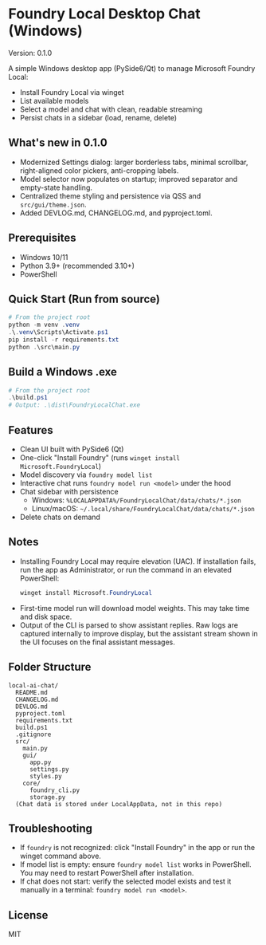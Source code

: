 # Foundry Local Desktop Chat (Windows)

Version: 0.1.0

A simple Windows desktop app (PySide6/Qt) to manage Microsoft Foundry Local:
- Install Foundry Local via winget
- List available models
- Select a model and chat with clean, readable streaming
- Persist chats in a sidebar (load, rename, delete)

## What's new in 0.1.0
- Modernized Settings dialog: larger borderless tabs, minimal scrollbar, right-aligned color pickers, anti-cropping labels.
- Model selector now populates on startup; improved separator and empty-state handling.
- Centralized theme styling and persistence via QSS and `src/gui/theme.json`.
- Added DEVLOG.md, CHANGELOG.md, and pyproject.toml.

## Prerequisites
- Windows 10/11
- Python 3.9+ (recommended 3.10+)
- PowerShell

## Quick Start (Run from source)
```powershell
# From the project root
python -m venv .venv
.\.venv\Scripts\Activate.ps1
pip install -r requirements.txt
python .\src\main.py
```

## Build a Windows .exe
```powershell
# From the project root
.\build.ps1
# Output: .\dist\FoundryLocalChat.exe
```

## Features
- Clean UI built with PySide6 (Qt)
- One-click "Install Foundry" (runs `winget install Microsoft.FoundryLocal`)
- Model discovery via `foundry model list`
- Interactive chat runs `foundry model run <model>` under the hood
- Chat sidebar with persistence
  - Windows: `%LOCALAPPDATA%/FoundryLocalChat/data/chats/*.json`
  - Linux/macOS: `~/.local/share/FoundryLocalChat/data/chats/*.json`
- Delete chats on demand

## Notes
- Installing Foundry Local may require elevation (UAC). If installation fails, run the app as Administrator, or run the command in an elevated PowerShell:
  ```powershell
  winget install Microsoft.FoundryLocal
  ```
- First-time model run will download model weights. This may take time and disk space.
- Output of the CLI is parsed to show assistant replies. Raw logs are captured internally to improve display, but the assistant stream shown in the UI focuses on the final assistant messages.

## Folder Structure
```
local-ai-chat/
  README.md
  CHANGELOG.md
  DEVLOG.md
  pyproject.toml
  requirements.txt
  build.ps1
  .gitignore
  src/
    main.py
    gui/
      app.py
      settings.py
      styles.py
    core/
      foundry_cli.py
      storage.py
  (Chat data is stored under LocalAppData, not in this repo)
```

## Troubleshooting
- If `foundry` is not recognized: click "Install Foundry" in the app or run the winget command above.
- If model list is empty: ensure `foundry model list` works in PowerShell. You may need to restart PowerShell after installation.
- If chat does not start: verify the selected model exists and test it manually in a terminal: `foundry model run <model>`.

## License
MIT
